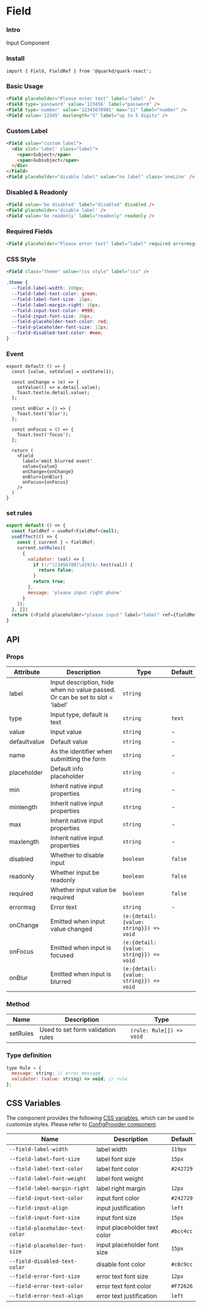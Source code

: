 # Field

### Intro

Input Component

### Install

```tsx
import { Field, FieldRef } from '@quarkd/quark-react';
```

### Basic Usage

```html
<Field placeholder="Please enter text" label='label' />
<Field type='password' value='123456' label="password" />
<Field type='number' value='12345678901' max="11" label="number" />
<Field value='12345' maxlength="5" label="up to 5 digits" />
```

### Custom Label
```html
<Field value="custom label">
  <div slot='label' class="label">
    <span>Subject</span>
    <span>Subsubject</span>
  </div>
</Field>
<Field placeholder="disable label" value="no label" class='oneLine' />
```
### Disabled & Readonly
```html
<Field value='be disabled' label="disabled" disabled />
<Field placeholder='disable label' />
<Field value='be readonly' label="readonly" readonly />
```
### Required Fields
```html
<Field placeholder="Please enter text" label="label" required errormsg="can not be empty" />
```
### CSS Style
```html
<Field class="theme" value="css style" label="css" />
```

```css
.theme {
  --field-label-width: 100px;
  --field-label-text-color: green;
  --field-label-font-size: 18px;
  --field-label-margin-right: 10px;
  --field-input-text-color: #999;
  --field-input-font-size: 20px;
  --field-placeholder-text-color: red;
  --field-placeholder-font-size: 12px;
  --field-disabled-text-color: #eee;
}
```
### Event
```tsx
export default () => {
  const [value, setValue] = useState(1);

  const onChange = (e) => {
    setValue(() => e.detail.value);
    Toast.text(e.detail.value);
  };

  const onBlur = () => {
    Toast.text('blur');
  };

  const onFocus = () => {
    Toast.text('focus');
  };

  return (
    <Field
      label='emit blurred event'
      value={value}
      onChange={onChange}
      onBlur={onBlur}
      onFocus={onFocus}
    />
  )
}
```

### set rules
```js
export default () => {
  const fieldRef = useRef<FieldRef>(null);
  useEffect(() => {
    const { current } = fieldRef;
    current.setRules([
      {
        validator: (val) => {
          if (!/^1[3456789]\d{9}$/.test(val)) {
            return false;
          }
          return true;
        },
        message: 'please input right phone'
      }
    ]);
  }, [])
  return (<Field placeholder="please input" label="label" ref={fieldRef} />)
}
```

## API

### Props

| Attribute     | Description                       | Type   | Default          |
|---------------|-----------------------------------|--------|------------------|
| label         | Input description, hide when no value passed. Or can be set to slot = 'label' | `string`
| type          | Input type, default is text       | `string` | `text`
| value         | Input value                       | `string` | -
| defaultvalue  | Default value                     | `string` | -
| name          | As the identifier when submitting the form | `string` | -
| placeholder   | Default info placeholder          | `string` | -
| min           | Inherit native input properties   | `string` | -
| minlength     | Inherit native input properties   | `string` | -
| max           | Inherit native input properties   | `string` | -
| maxlength     | Inherit native input properties   | `string`  | -
| disabled      | Whether to disable input          | `boolean` | `false`
| readonly      | Whether input be readonly         | `boolean` | `false`
| required      | Whether input value be required   | `boolean` | `false`
| errormsg      | Error text                        | `string`  | -
| onChange      | Emitted when input value changed  | `(e:{detail:{value: string}}) => void`
| onFocus       | Emitted when input is focused     | `(e:{detail:{value: string}}) => void`
| onBlur        | Emitted when input is blurred     | `(e:{detail:{value: string}}) => void`

### Method
| Name         | Description                       | Type   |
|--------------|-----------------------------------|--------|
| setRules     | Used to set form validation rules | `(rule: Rule[]) => void`

### Type definition
```js
type Rule = {
  message: string; // error message
  validator: (value: string) => void; // rule
};
```
## CSS Variables

The component provides the following [CSS variables](https://developer.mozilla.org/zh-CN/docs/Web/CSS/Using_CSS_custom_properties), which can be used to customize styles. Please refer to [ConfigProvider component](#/theme).


| Name                            | Description                   | Default          |
|---------------------------------|-------------------------------|------------------|
| `--field-label-width`           | label width                   | `119px`
| `--field-label-font-size`       | label font size               | `15px`
| `--field-label-text-color`      | label font color              | `#242729`
| `--field-label-font-weight`     | label font weight             |
| `--field-label-margin-right`    | label right margin            | `12px`
| `--field-input-text-color`      | input font color              | `#242729`
| `--field-input-align`           | input justification           | `left`
| `--field-input-font-size`       | input font size               | `15px`
| `--field-placeholder-text-color`| input placeholder text color  | `#bcc4cc`
| `--field-placeholder-font-size` | input placeholder font size   | `15px`
| `--field-disabled-text-color`   | disable font color            | `#c8c9cc`
| `--field-error-font-size`       | error text font size          | `12px`
| `--field-error-text-color`      | error text font color         | `#F72626`
| `--field-error-text-align`      | error text justification      | `left`
